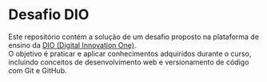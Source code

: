 # Desafio DIO

Este repositório contém a solução de um desafio proposto na plataforma de ensino da [DIO (Digital Innovation One)](https://www.dio.me/).  
O objetivo é praticar e aplicar conhecimentos adquiridos durante o curso, incluindo conceitos de desenvolvimento web e versionamento de código com Git e GitHub.
